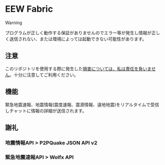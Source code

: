 # EEW Fabric

> [!WARNING]
> プログラムが正しく動作する保証がありませんのでエラー等が発生し情報が正しく送信されない、または環境によっては起動できない可能性があります。
> 
> ## 注意
> このリポジトリを使用する際に発生した<ins>損害については、私は責任を負いません</ins>。十分に注意してご利用ください。

## 機能

緊急地震速報、地震情報(震度速報、震源情報、遠地地震)をリアルタイムで受信しチャットに情報の詳細が送信されます。

## 謝礼

### 地震情報API > P2PQuake JSON API v2

### 緊急地震速報API > Wolfx API
